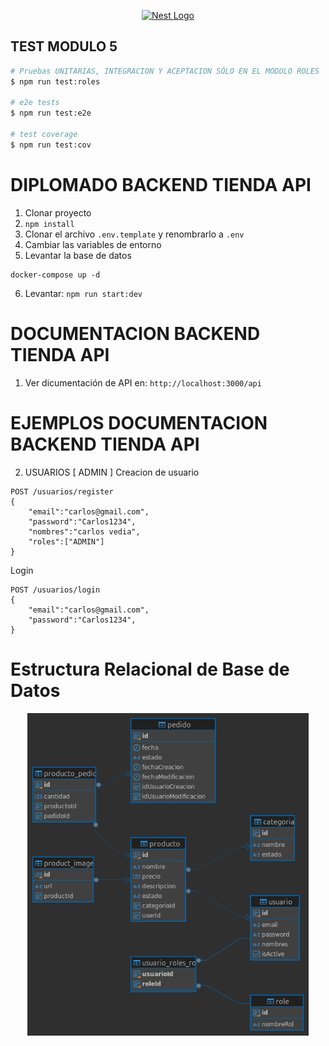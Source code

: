 <p align="center">
  <a href="http://nestjs.com/" target="blank"><img src="https://nestjs.com/img/logo-small.svg" width="200" alt="Nest Logo" /></a>
</p>

## TEST MODULO 5

```bash
# Pruebas UNITARIAS, INTEGRACION Y ACEPTACION SÓLO EN EL MODULO ROLES
$ npm run test:roles

# e2e tests
$ npm run test:e2e

# test coverage
$ npm run test:cov
```

# DIPLOMADO BACKEND TIENDA API

1. Clonar proyecto
2. ```npm install```
3. Clonar el archivo ```.env.template``` y renombrarlo a ```.env```
4. Cambiar las variables de entorno
5. Levantar la base de datos
```
docker-compose up -d
```

6. Levantar: ```npm run start:dev```

# DOCUMENTACION BACKEND TIENDA API
1. Ver dicumentación de API en: ```http://localhost:3000/api```

# EJEMPLOS DOCUMENTACION BACKEND TIENDA API

2. USUARIOS
[ ADMIN ]
Creacion de usuario
```
POST /usuarios/register 
{
    "email":"carlos@gmail.com",
    "password":"Carlos1234",
    "nombres":"carlos vedia",
    "roles":["ADMIN"]
}
```
Login
```
POST /usuarios/login 
{
    "email":"carlos@gmail.com",
    "password":"Carlos1234",
}
```
# Estructura Relacional de Base de Datos
<p align="center">
  <a href="./assets/tiendaDiplomadoDB - public.png" target="blank"><img src="./assets/tiendaDiplomadoDB - public.png" width="450" alt="tiendaDiplomadoDB" /></a>
</p>

